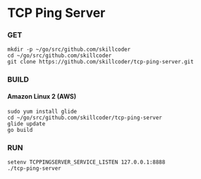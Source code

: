 # TCP Ping Server

### GET
```
mkdir -p ~/go/src/github.com/skillcoder
cd ~/go/src/github.com/skillcoder
git clone https://github.com/skillcoder/tcp-ping-server.git
```

### BUILD
#### Amazon Linux 2 (AWS)
```
sudo yum install glide
cd ~/go/src/github.com/skillcoder/tcp-ping-server
glide update
go build
```

### RUN
```
setenv TCPPINGSERVER_SERVICE_LISTEN 127.0.0.1:8888
./tcp-ping-server
```
